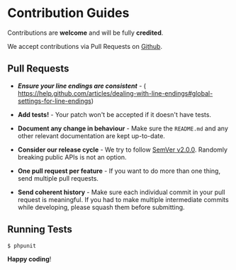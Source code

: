 Contribution Guides
============

Contributions are **welcome** and will be fully **credited**.

We accept contributions via Pull Requests on [Github](https://github.com/packaged/:package_name).

## Pull Requests

- ***Ensure your line endings are consistent*** - ( https://help.github.com/articles/dealing-with-line-endings#global-settings-for-line-endings)

- **Add tests!** - Your patch won't be accepted if it doesn't have tests.

- **Document any change in behaviour** - Make sure the `README.md` and any other relevant documentation are kept up-to-date.

- **Consider our release cycle** - We try to follow [SemVer v2.0.0](http://semver.org/). Randomly breaking public APIs is not an option.

- **One pull request per feature** - If you want to do more than one thing, send multiple pull requests.

- **Send coherent history** - Make sure each individual commit in your pull request is meaningful. If you had to make multiple intermediate commits while developing, please squash them before submitting.


## Running Tests

``` bash
$ phpunit
```


**Happy coding**!
